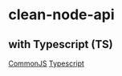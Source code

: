 # clean-node-api

## with Typescript (TS)

[CommonJS](https://www.youtube.com/watch?v=vV1wQ6GFH0A&list=PL9aKtVrF05DyEwK5kdvzrYXFdpZfj1dsG&index=2&t=0s)
[Typescript](https://www.youtube.com/watch?v=vqoHD5cM4eI&list=PL9aKtVrF05DxXaR5ZeV5EM8iSM9qjF2yu)
